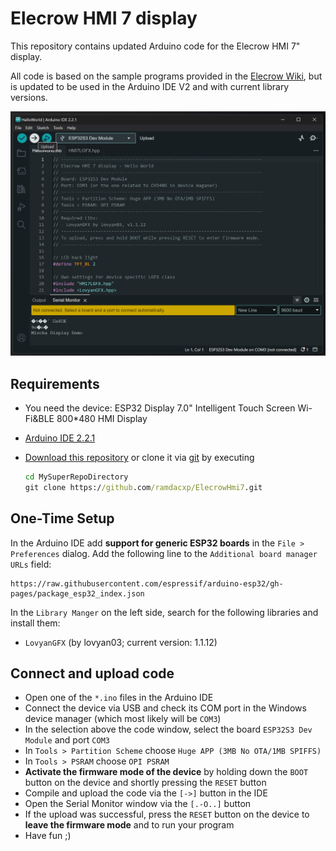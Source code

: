 # Elecrow HMI 7 display

This repository contains updated Arduino code for the Elecrow HMI 7" display.

All code is based on the sample programs provided in the [Elecrow Wiki](https://www.elecrow.com/wiki/index.php?title=ESP32_Display_7.0%27%27_Intelligent_Touch_Screen_Wi-Fi%26BLE_800*480_HMI_Display), but is updated to be used in the Arduino IDE V2 and with current library versions.

![Arduino IDE](images/arduino-ide.png)

## Requirements

* You need the device: ESP32 Display 7.0" Intelligent Touch Screen Wi-Fi&BLE 800*480 HMI Display
* [Arduino IDE 2.2.1](https://www.arduino.cc/en/software)
* [Download this repository](https://github.com/ramdacxp/ElecrowHmi7/archive/refs/heads/main.zip) or clone it via [git](https://git-scm.com/downloads) by executing

  ```cmd
  cd MySuperRepoDirectory
  git clone https://github.com/ramdacxp/ElecrowHmi7.git
  ```

## One-Time Setup

In the Arduino IDE add **support for generic ESP32 boards** in the `File > Preferences` dialog. Add the following line to the `Additional board manager URLs` field:

```text
https://raw.githubusercontent.com/espressif/arduino-esp32/gh-pages/package_esp32_index.json
```

In the `Library Manger` on the left side, search for the following libraries and install them:

* `LovyanGFX` (by lovyan03; current version: 1.1.12)

## Connect and upload code

* Open one of the `*.ino` files in the Arduino IDE
* Connect the device via USB and check its COM port in the Windows device manager (which most likely will be `COM3`)
* In the selection above the code window, select the board `ESP32S3 Dev Module` and port `COM3`
* In `Tools > Partition Scheme` choose `Huge APP (3MB No OTA/1MB SPIFFS)`
* In `Tools > PSRAM` choose `OPI PSRAM`
* **Activate the firmware mode of the device** by holding down the `BOOT` button on the device and shortly pressing the `RESET` button
* Compile and upload the code via the `[->]` button in the IDE
* Open the Serial Monitor window via the `[.-O..]` button
* If the upload was successful, press the `RESET` button on the device to **leave the firmware mode** and to run your program
* Have fun ;)
